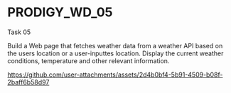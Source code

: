 # PRODIGY_WD_05
Task 05

Build a Web page that fetches weather data from a weather API based on the users location or a user-inputtes location. Display the current weather conditions, temperature and other relevant information.

https://github.com/user-attachments/assets/2d4b0bf4-5b91-4509-b08f-2baff6b58d97
